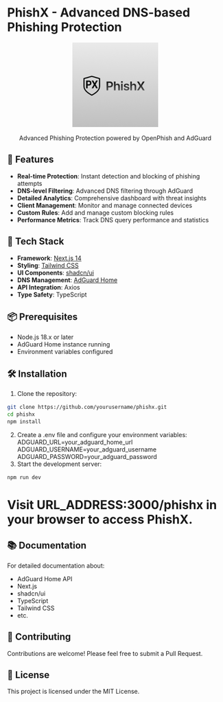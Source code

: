 # PhishX - Advanced DNS-based Phishing Protection

<div align="center">
  <img src="public/phishx-logo.png" alt="PhishX Logo" width="200"/>
  <p>Advanced Phishing Protection powered by OpenPhish and AdGuard</p>
</div>

## 🌟 Features

- **Real-time Protection**: Instant detection and blocking of phishing attempts
- **DNS-level Filtering**: Advanced DNS filtering through AdGuard
- **Detailed Analytics**: Comprehensive dashboard with threat insights
- **Client Management**: Monitor and manage connected devices
- **Custom Rules**: Add and manage custom blocking rules
- **Performance Metrics**: Track DNS query performance and statistics

## 🚀 Tech Stack

- **Framework**: [Next.js 14](https://nextjs.org/)
- **Styling**: [Tailwind CSS](https://tailwindcss.com/)
- **UI Components**: [shadcn/ui](https://ui.shadcn.com/)
- **DNS Management**: [AdGuard Home](https://github.com/AdguardTeam/AdGuardHome)
- **API Integration**: Axios
- **Type Safety**: TypeScript

## 📦 Prerequisites

- Node.js 18.x or later
- AdGuard Home instance running
- Environment variables configured

## 🛠️ Installation

1. Clone the repository:
```bash
git clone https://github.com/yourusername/phishx.git
cd phishx
npm install
```
2. Create a .env file and configure your environment variables:
ADGUARD_URL=your_adguard_home_url
ADGUARD_USERNAME=your_adguard_username
ADGUARD_PASSWORD=your_adguard_password
3. Start the development server:
```bash
npm run dev
```
# Visit URL_ADDRESS:3000/phishx in your browser to access PhishX.

##  📚 Documentation
For detailed documentation about:

- AdGuard Home API
- Next.js
- shadcn/ui
- TypeScript
- Tailwind CSS
- etc.

## 🤝 Contributing
Contributions are welcome! Please feel free to submit a Pull Request.

## 📄 License
This project is licensed under the MIT License.